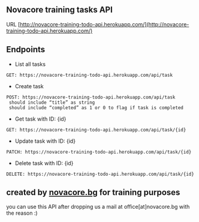

## Novacore training tasks API
URL [http://novacore-training-todo-api.herokuapp.com/](http://novacore-training-todo-api.herokuapp.com/)

## Endpoints
- List all tasks
```
GET: https://novacore-training-todo-api.herokuapp.com/api/task
```
- Create task 
```
POST: https://novacore-training-todo-api.herokuapp.com/api/task
 should include “title” as string 
 should include “completed” as 1 or 0 to flag if task is completed 
```
 - Get task with ID: {id} 
```
GET: https://novacore-training-todo-api.herokuapp.com/api/task/{id}
```
  - Update task with ID: {id}
```
PATCH: https://novacore-training-todo-api.herokuapp.com/api/task/{id}
```
  - Delete task with ID: {id}
```
DELETE: https://novacore-training-todo-api.herokuapp.com/api/task/{id}
```

## created by [novacore.bg](https://novacore.bg) for training purposes

you can use this API after dropping us a mail at office[at]novacore.bg with the reason :)
